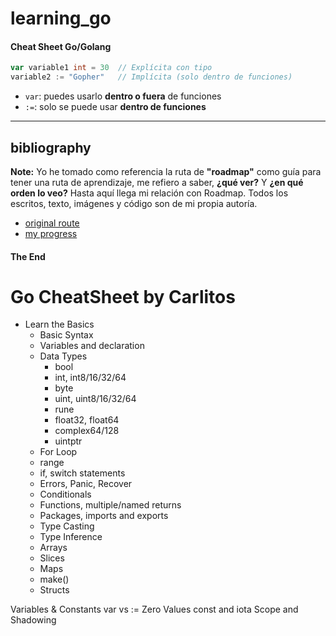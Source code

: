 # learning_go

#### Cheat Sheet Go/Golang

```go
var variable1 int = 30  // Explícita con tipo
variable2 := "Gopher"   // Implícita (solo dentro de funciones)
```

* `var`: puedes usarlo **dentro o fuera** de funciones
* `:=`: solo se puede usar **dentro de funciones**

---


## bibliography

**Note:** Yo he tomado como referencia la ruta de **"roadmap"** como guía para tener una ruta de aprendizaje, me refiero a saber, **¿qué ver?** Y **¿en qué orden lo veo?** Hasta aquí llega mi relación con Roadmap. Todos los escritos, texto, imágenes y código son de mi propia autoría.

- [original route](https://roadmap.sh/golang)
- [my progress](https://roadmap.sh/golang?s=67f7298446da096541bebece)

#### The End

# Go CheatSheet by Carlitos

- Learn the Basics
    - Basic Syntax
    - Variables and declaration
    - Data Types
        - bool
        - int, int8/16/32/64
        - byte
        - uint, uint8/16/32/64
        - rune
        - float32, float64
        - complex64/128
        - uintptr
    - For Loop
    - range
    - if, switch statements
    - Errors, Panic, Recover
    - Conditionals
    - Functions, multiple/named returns
    - Packages, imports and exports
    - Type Casting
    - Type Inference
    - Arrays
    - Slices
    - Maps
    - make()
    - Structs

Variables & Constants
    var vs :=
    Zero Values
    const and iota
    Scope and Shadowing
